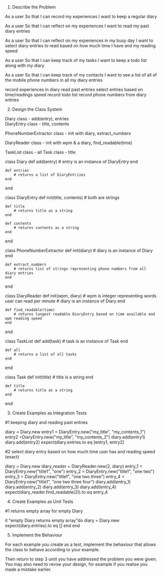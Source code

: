 1. Describe the Problem

As a user
So that I can record my experiences
I want to keep a regular diary

As a user
So that I can reflect on my experiences
I want to read my past diary entries

As a user
So that I can reflect on my experiences in my busy day
I want to select diary entries to read based on how much time I have and my reading speed

As a user
So that I can keep track of my tasks
I want to keep a todo list along with my diary

As a user
So that I can keep track of my contacts
I want to see a list of all of the mobile phone numbers in all my diary entries

record experiences in diary
read past entries
select entries based on time/readings speed
record todo list
record phone numbers from diary entries

2. Design the Class System

Diary class - add(entry), entries                                
DiaryEntry class - title, contents                           

PhoneNumberExtractor class -  init with diary, extract_numbers

DiaryReader class - init with wpm & a diary, find_readable(time)

TaskList class - all
Task class - title


class Diary
    def add(entry) # entry is an instance of DiaryEntry
    end

    def entries
        # returns a list of DiaryEntriies
    end
end

class DiaryEntry
    def init(title, contents) # both are strings
    
    def title
        # returns title as a string
    end

    def contents
        # returns contents as a string
    end
end

class PhoneNumberExtractor
    def init(diary) # diary is an instance of Diary
    end

    def extract_numbers
        # returns list of strings representing phone numbers from all diary entries
    end
end

class DiaryReader
    def init(wpm, diary)
        # wpm is integer representing words user can read per minute
        # diary is an instance of Diary
    end

    def find_readable(time)
        # returns longest readable DiaryEntry based on time available and wpm reading speed
    end
end

class TaskList
    def add(task) # task is an instance of Task
    end

    def all
        # returns a list of all tasks
    end
end

class Task
    def init(title) # title is a string
    end

    def title
        # returns title as a string
    end
end

3. Create Examples as Integration Tests

#1 keeping diary and reading past entries

diary = Diary.new
entry1 = DiaryEntry.new("my_title", "my_contents_1")
entry2 =DiaryEntry.new("my_title", "my_contents_2")
diary.add(entry1)
diary.add(entry2)
expect(diary.entries.to eq [entry1, entry2]

#2 select diary entry based on how much time user has and reading speed (exact)

diary = Diary.new
diary_reader = DiaryReader.new(2, diary)
entry_1 = DiaryEntry.new("title1", "one")
entry_2 = DiaryEntry.new("title1", "one two")
entry_3 = DiaryEntry.new("title1", "one two three")
entry_4 = DiaryEntry.new("title1", "one two three four")
diary.add(entry_1)
diary.add(entry_2)
diary.add(entry_3)
diary.add(entry_4)
expect(diary_reader.find_readable(2)).to eq entry_4



4. Create Examples as Unit Tests

#1 returns empty array for empty Diary

it "empty Diary returns empty array"do
        diary = Diary.new
        expect(diary.entries).to eq []
    end
end



5. Implement the Behaviour

For each example you create as a test, implement the behaviour that allows the class to behave according to your example.

Then return to step 3 until you have addressed the problem you were given. You may also need to revise your design, for example if you realise you made a mistake earlier.